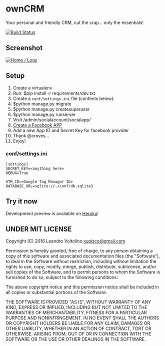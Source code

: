 # ownCRM 
Your personal and friendly CRM, cut the crap... only the essentials!

[![Build Status](https://travis-ci.org/xupisco/ownCRM.svg?branch=master)](https://travis-ci.org/xupisco/ownCRM)


## Screenshot
[![Home / Logs](http://i.imgur.com/MdnDs9j.png)](http://i.imgur.com/MdnDs9j.png)


## Setup

1. Create a virtualenv
2. Run: $pip install -r requirements/dev.txt
3. Create a ```conf/settings.ini``` file (contents below):
4. $python manage.py migrate
5. $python manage.py createsuperuser
6. $python manage.py runserver
7. Visit /admin/socialaccount/socialapp/
8. [Create a Facebook APP](https://developers.facebook.com/)
9. Add a new App ID and Secret Key for facebook provider
10. Thank @croves...
11. Enjoy!


### conf/settings.ini

```
[settings]
SECRET_KEY=<anything here>
DEBUG=True

GTM_ID=<Google Tag Manager ID>  
DATABASE_URL=sqlite://./conf/db.sqlite3
```


## Try it now

Development preview is available on [Heroku](http://owncrm-dev.herokuapp.com)!


## UNDER MIT LICENSE

Copyright (C) 2016 Leandro Voltolino <xupisco@gmail.com>

Permission is hereby granted, free of charge, to any person obtaining a copy of this software and associated documentation files (the "Software"), to deal in the Software without restriction, including without limitation the rights to use, copy, modify, merge, publish, distribute, sublicense, and/or sell copies of the Software, and to permit persons to whom the Software is furnished to do so, subject to the following conditions:

The above copyright notice and this permission notice shall be included in all copies or substantial portions of the Software.

THE SOFTWARE IS PROVIDED "AS IS", WITHOUT WARRANTY OF ANY KIND, EXPRESS OR IMPLIED, INCLUDING BUT NOT LIMITED TO THE WARRANTIES OF MERCHANTABILITY, FITNESS FOR A PARTICULAR PURPOSE AND NONINFRINGEMENT. IN NO EVENT SHALL THE AUTHORS OR COPYRIGHT HOLDERS BE LIABLE FOR ANY CLAIM, DAMAGES OR OTHER LIABILITY, WHETHER IN AN ACTION OF CONTRACT, TORT OR OTHERWISE, ARISING FROM, OUT OF OR IN CONNECTION WITH THE SOFTWARE OR THE USE OR OTHER DEALINGS IN THE SOFTWARE.
